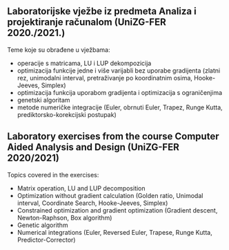 Laboratorijske vježbe iz predmeta Analiza i projektiranje računalom (UniZG-FER 2020./2021.)
--

Teme koje su obrađene u vježbama:
  + operacije s matricama, LU i LUP dekompozicija
  + optimizacija funkcije jedne i više varijabli bez uporabe gradijenta (zlatni rez, unimodalni interval, pretraživanje po koordinatnim osima, Hooke-Jeeves, Simplex)
  + optimizacija funkcija uporabom gradijenta i optimizacija s ograničenjima
  + genetski algoritam
  + metode numeričke integracije (Euler, obrnuti Euler, Trapez, Runge Kutta, prediktorsko-korekcijski postupak)
  
Laboratory exercises from the course Computer Aided Analysis and Design (UniZG-FER 2020/2021)
--
Topics covered in the exercises:
  + Matrix operation, LU and LUP decomposition
  + Optimization without gradient calculation (Golden ratio, Unimodal interval, Coordinate Search, Hooke-Jeeves, Simplex)
  + Constrained optimization and gradient optimization (Gradient descent, Newton-Raphson, Box algorithm)
  + Genetic algorithm
  + Numerical integrations (Euler, Reversed Euler, Trapese, Runge Kutta, Predictor-Corrector)
